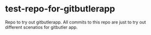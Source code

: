 # test-repo-for-gitbutlerapp
Repo to try out gitbutlerapp. All commits to this repo are just to try out different scenatios for gitbutler app.

